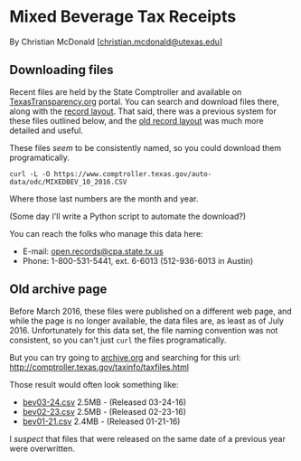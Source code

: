 Mixed Beverage Tax Receipts
===========================

By Christian McDonald
[christian.mcdonald@utexas.edu]

## Downloading files

Recent files are held by the State Comptroller and available on [TexasTransparency.org](https://www.comptroller.texas.gov/transparency/open-data/search-datasets/) portal. You can search and download files there, along with the [record layout](MIXEDBEVTAX_LYOT.txt). That said, there was a previous system for these files outlined below, and the [old record layout](OLD-MIXEDBEVTAX-LAYOUT.txt) was much more detailed and useful.

These files *seem* to be consistently named, so you could download them programatically.

`curl -L -O https://www.comptroller.texas.gov/auto-data/odc/MIXEDBEV_10_2016.CSV`

Where those last numbers are the month and year.

(Some day I'll write a Python script to automate the download?)

You can reach the folks who manage this data here:
* E-mail: open.records@cpa.state.tx.us
* Phone: 1-800-531-5441, ext. 6-6013 (512-936-6013 in Austin)


## Old archive page

Before March 2016, these files were published on a different web page, and while the page is no longer available, the data files are, as least as of July 2016. Unfortunately for this data set, the file naming convention was not consistent, so you can't just `curl` the files programatically.

But you can try going to [archive.org](https://web.archive.org) and searching for this url: http://comptroller.texas.gov/taxinfo/taxfiles.html

Those result would often look something like:

* [bev03-24.csv](http://comptroller.texas.gov/filelib/bev03-24.csv) 2.5MB - (Released 03-24-16)
* [bev02-23.csv](http://comptroller.texas.gov/filelib/bev02-23.csv) 2.5MB - (Released 02-23-16)
* [bev01-21.csv](http://comptroller.texas.gov/filelib/bev01-21.csv) 2.4MB - (Released 01-21-16)

I *suspect* that files that were released on the same date of a previous year were overwritten.
